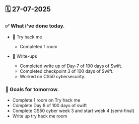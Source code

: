 ## 🗓️ 27-07-2025

### ✅ What i've done today.
- 👾 Try hack me
  - Completed 1 room
 
- 📝 Write-ups
  - Completed write up of Day-7 of 100 days of Swift.
  - Completed checkpoint 3 of 100 days of Swift.
  - Worked on CS50 cybersecurity.
 
### 🎯 Goals for tomorrow.
- Complete 1 room on Try hack me
- Complete Day 8 of 100 days of swift
- Complete CS50 cyber week 3 and start week 4 (semi-final)
- Write up try hack me room
